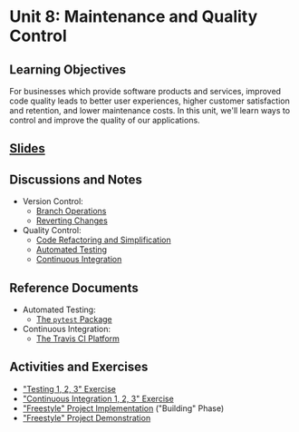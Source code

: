 # Unit 8: Maintenance and Quality Control

## Learning Objectives

For businesses which provide software products and services, improved code quality leads to better user experiences, higher customer satisfaction and retention, and lower maintenance costs. In this unit, we'll learn ways to control and improve the quality of our applications.

## [Slides](https://docs.google.com/presentation/d/14QOUrGNlzHogoHuEctc-xpuQ2IlmlJh91b8ZAMySpzc/edit?usp=sharing)

## Discussions and Notes

  + Version Control:
    + [Branch Operations](/notes/clis/git.md#branch-operations)
    + [Reverting Changes](/notes/clis/git.md#reverting-changes)
 + Quality Control:
    + [Code Refactoring and Simplification](/notes/software/refactoring.md)
    + [Automated Testing](/notes/software/testing.md)
    + [Continuous Integration](/notes/software/testing.md#continuous-integration)

## Reference Documents

  + Automated Testing:
    + [The `pytest` Package](/notes/python/packages/pytest.md)
  + Continuous Integration:
    + [The Travis CI Platform](/notes/travis-ci.md)

## Activities and Exercises

  + ["Testing 1, 2, 3" Exercise](/exercises/testing-123/README.md)
  + ["Continuous Integration 1, 2, 3" Exercise](/exercises/ci-123/README.md)
  + ["Freestyle" Project Implementation](/projects/freestyle/implementation.md) ("Building" Phase)
  + ["Freestyle" Project Demonstration](/projects/freestyle/demo.md)
